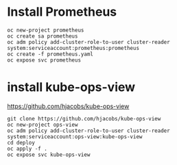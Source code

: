 # Install Prometheus

```
oc new-project prometheus
oc create sa prometheus
oc adm policy add-cluster-role-to-user cluster-reader system:serviceaccount:prometheus:prometheus
oc create -f prometheus.yaml
oc expose svc prometheus
```

# install kube-ops-view
https://github.com/hjacobs/kube-ops-view

```
git clone https://github.com/hjacobs/kube-ops-view
oc new-project ops-view
oc adm policy add-cluster-role-to-user cluster-reader system:serviceaccount:ops-view:kube-ops-view
cd deploy
oc apply -f .
oc expose svc kube-ops-view